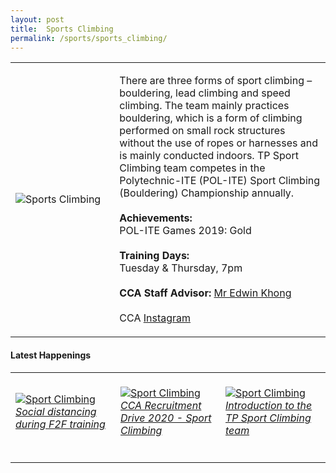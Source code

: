 ```yaml
---
layout: post
title:  Sports Climbing
permalink: /sports/sports_climbing/
---
```


<table>
    <tr>
        <td style="width:33%"><image src="{{site.baseurl}}/images/CCA_sports_climbing.jpg" style="display:block;margin-left:auto;margin-right:auto;" alt="Sports Climbing"></image></td>
        <td>
            <p>
                There are three forms of sport climbing – bouldering, lead climbing and speed climbing. The team mainly practices bouldering, which is a form of climbing performed on small rock structures without the use of ropes or harnesses and is mainly conducted indoors. TP Sport Climbing team competes in the Polytechnic-ITE (POL-ITE) Sport Climbing (Bouldering) Championship annually.<br>
                <br>
                <b>Achievements:</b><br>
                POL-ITE Games 2019: Gold<br>
                <br>
                <b>Training Days:</b><br>
                Tuesday & Thursday, 7pm<br>
                <br>
                <b>CCA Staff Advisor:</b> <a href="mailto:edwink@tp.edu.sg">Mr Edwin Khong</a><br>
                <br>
                CCA <a href="https://www.instagram.com/teamtpsc">Instagram</a>
            </p>
        </td>
    </tr>
</table>


#### Latest Happenings

<table>
    <tr>
        <td style="width:33%"><br>
            <a href="https://www.instagram.com/stories/highlights/17866582777911563/">
                <image src="{{site.baseurl}}/images/CCA-Sportclimbing_IG1.png" style="display:block;margin-left:auto;margin-right:auto;" alt="Sport Climbing">
                <h6 style="margin-top:0%">Social distancing during F2F training</h6>
                </image>
            </a>
        </td>
        <td style="width:33%"><br>
            <a href="https://www.instagram.com/p/CACQZSUnmf5/">
                <image src="{{site.baseurl}}/images/CCA-Sportclimbing_IG2.png" style="display:block;margin-left:auto;margin-right:auto;" alt="Sport Climbing">
                <h6 style="margin-top:0%">CCA Recruitment Drive 2020 - Sport Climbing</h6>
                </image>
            </a>
        </td>
        <td style="width:33%"><br>
            <a href="https://www.instagram.com/p/B-rH8bDnmuC/">
                <image src="{{site.baseurl}}/images/CCA-Sportclimbing_IG3.png" style="display:block;margin-left:auto;margin-right:auto;" alt="Sport Climbing">
                <h6 style="margin-top:0%">Introduction to the TP Sport Climbing team</h6>    
                </image>
            </a>
        </td>
    </tr>
</table>
